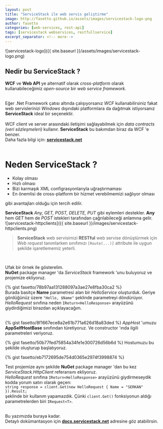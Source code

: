 ```yaml
---
layout: post
title: "ServiceStack ile web servis geliştirme"
image: http://fasetto.github.io/assets/images/servicestack-logo-png
author: fasetto
categories: [web-services, rest-api]
tags: [servicestack webservices, restfullservice]
excerpt_separator: <!-- more-->
---
```


![servicestack-logo]({{ site.baseurl }}/assets/images/servicestack-logo.png)
<br/>
## Nedir bu ServiceStack ?
**WCF** ve **Web API** ye alternatif olarak *cross-platform* olarak kullanabileceğimiz *open-source* bir *web service framework.*
<!-- more-->
<br/> Eğer .Net Framework çatısı altında çalışıyorsanız *WCF* kullanabilirsiniz fakat web servislerinizi *Windows* dışındaki platformlara da dağıtmak istiyorsanız **ServiceStack** ideal bir seçenektir.
<br/> <br/> WCF client ve server arasındaki iletişimi sağlayabilmek için *data contracts (veri sözleşmeleri)* kullanır.
**ServiceStack** bu bakımdan biraz da WCF 'e benzer.
<br/>
Daha fazla bilgi için: __[servicestack.net](http://servicestack.net)__
<br/>
<br/>
# Neden ServiceStack ?
- Kolay olması
- Hızlı olması
- Bizi karmaşık XML configrasyonlarıyla uğraştırmaması
- En önemlisi de cross-platform bir hizmet verebilmemizi sağlıyor olması

gibi avantajları olduğu için tercih edilir.
<br/>

**ServiceStack** *Any, GET, POST, DELETE, PUT* gibi eylemleri destekler. **Any** hem *GET* hem de *POST* istekleri tarafından çağrılabileceği anlamına gelir.
<br/>
![servicestack-httpclients]({{ site.baseurl }}/images/servicestack-httpclients.png)
<br/>

> **ServiceStack** web servisimizi **RESTful** web servise dönüştürmek için *Web request* tanımlarken sınıfımızı `[Route(...)]` attribute ile uygun şekilde işaretlememiz yeterli.
<br/>

Ufak bir örnek ile gösterelim.
<br/> **NuGet** package manager 'da  *ServiceStack* framework 'unu buluyoruz ve projemize ekliyoruz.

{% gist fasetto/78b97aa131288097a3ae27e8fba30ca2 %} <br/>
Burada basitçe **Name** parametresi alan bir *HelloService* oluşturduk. Geriye gördüğünüz üzere `"Hello, $Name"` şeklinde parametreyi döndürüyor.
<br/> *HelloRequest* sınıfına neden `IReturn<HelloResponse>` arayüzünü giydirdiğimizi birazdan açıklayacağım.
<br/><br/>

{% gist fasetto/8f1667ece8a2e61b771a626d18a83ded %}
*AppHost* 'umuzu **AppSelfHostBase** sınıfından türetiyoruz. Ve constructor 'ında ilgili parametreleri veriyoruz.
<br/>

{% gist fasetto/50b77fed75854a34fe1e300726d56b6d %}
Hostumuzu bu şekilde oluşturup başlatıyoruz.
<br/>

{% gist fasetto/eb7172695de754d0365e2974f3998874 %} <br/>

Test projemize aynı şekilde **NuGet** package manager 'dan bu kez *ServiceStack.HttpClient* referansını ekliyoruz.
<br/>
*HelloRequest* sınıfına `IReturn<HelloResponse>` arayüzünü giydirmeseydik kodda yorum satırı olarak geçen: <br/> `string response = client.Get(new HelloRequest { Name = "SERKAN" }).Result;` <br/>
şeklinde bir kullanım yapamazdık.  Çünki `client.Get()` fonksiyonun aldığı parametrelerden biri `IRequest<T>`.
<br/> <br/>

Bu yazımızda buraya kadar.
<br/> Detaylı dokümantasyon için __[docs.servicestack.net](http://docs.servicestack.net)__ adresine göz atabilirsin.

<br/> <br/>
